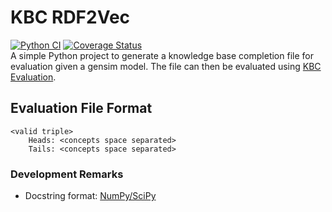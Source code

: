 # KBC RDF2Vec
[![Python CI](https://github.com/janothan/kbc_rdf2vec/workflows/Python%20CI/badge.svg)](https://github.com/janothan/kbc_rdf2vec/actions) [![Coverage Status](https://coveralls.io/repos/github/janothan/kbc_rdf2vec/badge.svg)](https://coveralls.io/github/janothan/kbc_rdf2vec) <br/>
A simple Python project to generate a knowledge base completion file for evaluation given a gensim model.
The file can then be evaluated using [KBC Evaluation](https://github.com/janothan/kbc_evaluation/).

## Evaluation File Format

```
<valid triple>
    Heads: <concepts space separated>
    Tails: <concepts space separated>
```


### Development Remarks
- Docstring format: <a href="https://numpy.org/doc/stable/docs/howto_document.html">NumPy/SciPy</a>